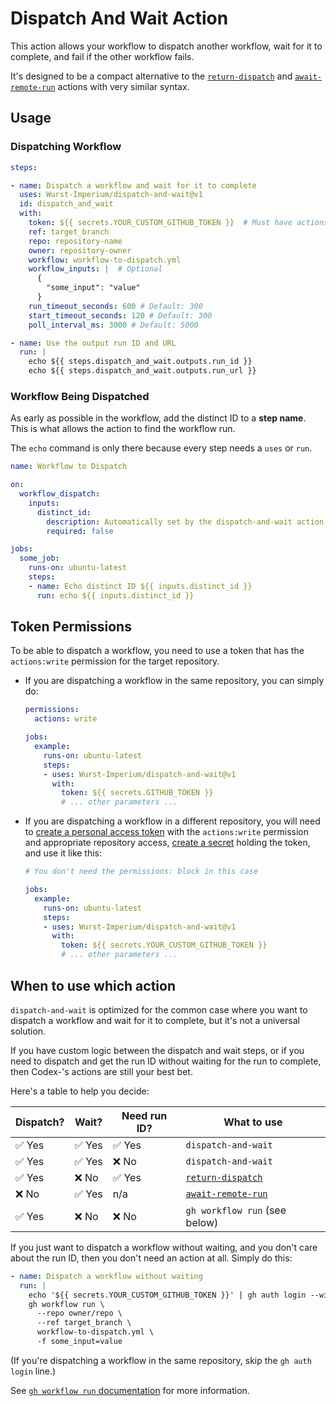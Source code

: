 # Dispatch And Wait Action

This action allows your workflow to dispatch another workflow, wait for it to complete, and fail if the other workflow fails.

It's designed to be a compact alternative to the [`return-dispatch`](https://github.com/Codex-/return-dispatch) and [`await-remote-run`](https://github.com/Codex-/await-remote-run) actions with very similar syntax.

## Usage

### Dispatching Workflow

```yaml
steps:

- name: Dispatch a workflow and wait for it to complete
  uses: Wurst-Imperium/dispatch-and-wait@v1
  id: dispatch_and_wait
  with:
    token: ${{ secrets.YOUR_CUSTOM_GITHUB_TOKEN }}  # Must have actions:write permission
    ref: target_branch
    repo: repository-name
    owner: repository-owner
    workflow: workflow-to-dispatch.yml
    workflow_inputs: |  # Optional
      {
        "some_input": "value"
      }
    run_timeout_seconds: 600 # Default: 300
    start_timeout_seconds: 120 # Default: 300
    poll_interval_ms: 3000 # Default: 5000

- name: Use the output run ID and URL
  run: |
    echo ${{ steps.dispatch_and_wait.outputs.run_id }}
    echo ${{ steps.dispatch_and_wait.outputs.run_url }}
```

### Workflow Being Dispatched

As early as possible in the workflow, add the distinct ID to a **step name**. This is what allows the action to find the workflow run.

The `echo` command is only there because every step needs a `uses` or `run`.

```yaml
name: Workflow to Dispatch

on:
  workflow_dispatch:
    inputs:
      distinct_id:
        description: Automatically set by the dispatch-and-wait action (leave blank if running manually)
        required: false

jobs:
  some_job:
    runs-on: ubuntu-latest
    steps:
    - name: Echo distinct ID ${{ inputs.distinct_id }}
      run: echo ${{ inputs.distinct_id }}
```

## Token Permissions

To be able to dispatch a workflow, you need to use a token that has the `actions:write` permission for the target repository.

- If you are dispatching a workflow in the same repository, you can simply do:
  ```yaml
  permissions:
    actions: write

  jobs:
    example:
      runs-on: ubuntu-latest
      steps:
      - uses: Wurst-Imperium/dispatch-and-wait@v1
        with:
          token: ${{ secrets.GITHUB_TOKEN }}
          # ... other parameters ...
  ```
- If you are dispatching a workflow in a different repository, you will need to [create a personal access token](https://github.com/settings/personal-access-tokens) with the `actions:write` permission and appropriate repository access, [create a secret](https://docs.github.com/en/actions/how-tos/write-workflows/choose-what-workflows-do/use-secrets) holding the token, and use it like this:
  ```yaml
  # You don't need the permissions: block in this case

  jobs:
    example:
      runs-on: ubuntu-latest
      steps:
      - uses: Wurst-Imperium/dispatch-and-wait@v1
        with:
          token: ${{ secrets.YOUR_CUSTOM_GITHUB_TOKEN }}
          # ... other parameters ...
  ```

## When to use which action

`dispatch-and-wait` is optimized for the common case where you want to dispatch a workflow and wait for it to complete, but it's not a universal solution.

If you have custom logic between the dispatch and wait steps, or if you need to dispatch and get the run ID without waiting for the run to complete, then Codex-'s actions are still your best bet.

Here's a table to help you decide:

| Dispatch? | Wait? | Need run ID? | What to use |
|---|---|---|---|
| ✅ Yes | ✅ Yes | ✅ Yes | `dispatch-and-wait` |
| ✅ Yes | ✅ Yes | ❌ No | `dispatch-and-wait` |
| ✅ Yes | ❌ No | ✅ Yes | [`return-dispatch`](https://github.com/Codex-/return-dispatch) |
| ❌ No | ✅ Yes | n/a | [`await-remote-run`](https://github.com/Codex-/await-remote-run) |
| ✅ Yes | ❌ No | ❌ No | `gh workflow run` (see below) |

If you just want to dispatch a workflow without waiting, and you don't care about the run ID, then you don't need an action at all. Simply do this:

```yaml
- name: Dispatch a workflow without waiting
  run: |
    echo '${{ secrets.YOUR_CUSTOM_GITHUB_TOKEN }}' | gh auth login --with-token
    gh workflow run \
      --repo owner/repo \
      --ref target_branch \
      workflow-to-dispatch.yml \
      -f some_input=value
```

(If you're dispatching a workflow in the same repository, skip the `gh auth login` line.)

See [`gh workflow run` documentation](https://cli.github.com/manual/gh_workflow_run) for more information.
